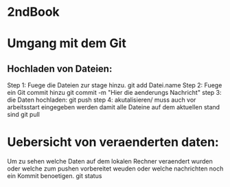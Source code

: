 # 2ndBook


# Umgang mit dem Git
## Hochladen von Dateien:
Step 1:
Fuege die Dateien zur stage hinzu.
	git add Datei.name
Step 2:
Fuege ein Git commit hinzu
	git commit -m "Hier die aenderungs Nachricht"
step 3:
die Daten hochladen:
	git push
step 4:
akutalisieren/ muss auch vor arbeitsstart eingegeben werden damit alle Dateine auf dem aktuellen stand sind
	git pull

# Uebersicht von veraenderten daten:
Um zu sehen welche Daten auf dem lokalen Rechner veraendert wurden oder welche zum pushen vorbereitet weuden oder welche nachrichten noch ein Kommit benoetigen.
	git status
